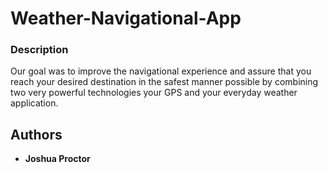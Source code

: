 # Weather-Navigational-App

### Description

Our goal was to improve the navigational experience and assure that you reach your desired destination in the safest manner possible by combining two very powerful technologies your GPS and your everyday weather application.


## Authors

* **Joshua Proctor** 
